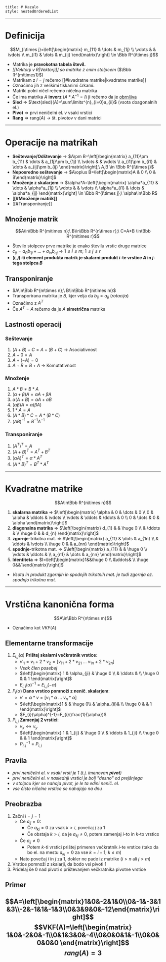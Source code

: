 ```table-of-contents
title: # Kazalo
style: nestedOrderedList
```

---
# Definicija
$$M_{i\times j}=\left[\begin{matrix} m_{11} & \dots & m_{1j}  \\ \vdots & & \vdots \\ m_{i1} & \dots & m_{ij} \end{matrix}\right] \in \Bbb R^{i\times j}$$
- Matrika je **pravokotna tabela števil.**
- *[[Vektorji v R|Vektorji]] so matrike z enim stolpcem*  ($\Bbb R^{m\times1}$)
- Matrikam z $i=j$ rečemo [[#kvadratne matrike|kvadratne matrike]]
- Označimo jih z velikimi tiskanimi črkami.
- Matriki polni ničel rečemo ničelna matrika
- Če ima matrika $A$ **inverz** ($A*A^{-1}=I$) ji rečemo da je <u>obrnljiva</u>
- **Sled** => $\text{sled}(A)=\sum\limits^{n}_{i=0}a_{ii}$ (vsota doagonalnih el.)
- **Pivot** => prvi neničelni el. v vsaki vrstici
- **Rang** => $\text{rang}(A)$ -> št. pivotov v dani matrici
---
# Operacije na matrikah
- **Seštevanje/Odštevanje** -> $A\pm B=\left[\begin{matrix} a_{11}\pm b_{11} & \dots & a_{1j}\pm b_{1j}  \\ \vdots & & \vdots \\ a_{i1}\pm b_{i1} & \dots & a_{ij}\pm b_{ij} \end{matrix}\right];\ A,B \in \Bbb R^{i\times j}$
- **Neposredno seštevanje** -> $A\oplus B=\left[\begin{matrix}A & 0 \\ 0 & B\end{matrix}\right]$
- **Množenje z skalarjem** -> $\alpha*A=\left[\begin{matrix} \alpha*a_{11} & \dots & \alpha*a_{1j}  \\ \vdots & & \vdots \\ \alpha*a_{i1} & \dots & \alpha*a_{ij} \end{matrix}\right] \in \Bbb R^{i\times j};\ \alpha\in\Bbb R$
- **[[#Množenje matrik]]**
- [[#Transponiranje]]
## Množenje matrik
$$A\in\Bbb R^{m\times n};\ B\in\Bbb R^{n\times r};\ C=A*B \in\Bbb R^{m\times r}$$
- Število stolpcev prve matrike je enako številu vrstic druge matrice
- $c_{ij}=a_{i1}b_{1j}+\dots+a_{in}b_{nj}$ -> $1\le i\le m;\ 1\le j\le r$
- **$(i,j)$-ti element produkta matrik je skalarni produkt $i$-te vrstice $A$ in $j$-tega stolpca $B$**
## Transponiranje
- $A\in\Bbb R^{m\times n};\ B\in\Bbb  R^{n\times m}$
- Transporirana matrika je $B$, kjer velja da $b_{ij}=a_{ji}$ (*rotacija*)
- Označimo z $A^{T}$
- Če $A^T=A$ rečemo da je $A$ **simetrična** matrika
## Lastnosti operacij
### Seštevanje
1. $(A+B)+C=A+(B+C)$ -> Asociativnost
2. $A+0=A$
3. $A+(-A)=0$
4. $A+B=B+A$ -> Komutativnost
### Množenje
1. $A*B\ne B*A$
2. $(\alpha+\beta)A=\alpha A+\beta A$
3. $\alpha(A+B)=\alpha A+\alpha B$
4. $(\alpha \beta)A=\alpha(\beta A)$
5. $1*A=A$
6. $(A*B)*C=A*(B*C)$
7. $(AB)^{-1}=B^{-1}A^{-1}$
### Transponiranje
1. $(A^{T})^{T}=A$
2. $(A+B)^{T}=A^{T}+B^{T}$
3. $(\alpha A)^{T}=\alpha*A^{T}$
4. $(A*B)^{T}=B^{T}*A^{T}$
---
# Kvadratne matrike
$$A\in\Bbb R^{n\times n}$$
1. **skalarna matrika** => $\left[\begin{matrix} \alpha & 0 & \dots & 0  \\ 0 & \alpha & \ddots & \vdots \\ \vdots & \ddots & \ddots & 0 \\ 0 & \dots & 0 & \alpha \end{matrix}\right]$
2. **diagonalna matrika** => $\left[\begin{matrix} d_{1} & & \huge 0 \\ & \ddots &  \\ \huge 0 & & d_{n} \end{matrix}\right]$
3. **zgornje**-trikotna mat. => $\left[\begin{matrix} a_{11} & \dots & a_{1n} \\ & \ddots & \vdots \\ \huge 0 & & a_{nn} \end{matrix}\right]$
4. **spodnje**-trikotna mat. => $\left[\begin{matrix} a_{11} & & \huge 0 \\ \vdots & \ddots &  \\ a_{n1} & \dots & a_{nn} \end{matrix}\right]$
5. **Identiteta** => $I=\left[\begin{matrix}1&&\huge 0 \\ &\ddots& \\ \huge 0&&1\end{matrix}\right]$
- *Vsota in produkt zgornjih in spodnjih trikotnih mat. je tudi zgornja oz. spodnjo trikotna mat.*
---
# Vrstična kanonična forma 
$$A\in\Bbb R^{n\times m}$$
- Označimo kot $VKF(A)$
## Elementarne transformacije
1. $E_{i,j}(\alpha)$ **Prištej skalarni večkratnik vrstice**:
	- $v'_{1}=v_{1}+2*v_{2}=[v_{11}+2*v_{21}\ \dots \ v_{1n}+2*v_{2n}]$
	- *Vsak člen posebej*
	- $\left[\begin{matrix} 1 & \alpha_{ji} & \huge 0 \\ & \ddots &  \\ \huge 0 & & 1 \end{matrix}\right]$
	- $E_{i,j}(\alpha)^{-1}=E_{i,j}(-\alpha)$
1. $F_i(\alpha)$ **Dano vrstico pomnoži z nenič. skalarjem**:
	- $v'=\alpha*v=[v_{1}*\alpha\ \dots\ v_{n}*\alpha]$
	- $\left[\begin{matrix}1 & & \huge 0\\ & \alpha_{ii}& \\ \huge 0 & & 1 \end{matrix}\right]$
	- $F_{i}(\alpha)^{-1}=F_{i}(\frac{1}{\alpha})$
1. $P_{i,j}$ **Zamenjaj 2 vrstici**:
	- $v_{x}\leftrightarrow v_{y}$
	- $\left[\begin{matrix} 1 & 1_{ij} & \huge 0 \\ & \ddots & 1_{ji} \\ \huge 0 & & 1 \end{matrix}\right]$
	- $P_{i,j}^{-1}=P_{i,j}$
## Pravila
- *prvi neničelni el. v vsaki vrsti je $1$ (t.j. imenovan **pivot**)*
- *prvi neničelni el. v naslednji vrstici je bolj "desno" od prejšnjega*
- *v stolpcu kjer se nahaja pivot, je le ta edini nenič. el.*
- *vse čisto ničelne vrstice se nahajajo na dnu*
## Preobrazba
1. Začni $i=j=1$
	- Če $a_{ij}=0$:
		- Če $a_{kj}=0$ za vsak $k>i$, povečaj $j$ za $1$
		- Če obstaja $k>i$, da je $a_{kj}\ne 0$, potem zamenjaj $i$-to in $k$-to vrstico
	- Če $a_{ij}\ne0$ 
		- Potem $k$-ti vrstici prištej primeren večkratnik $i$-te vrstice (tako da bo el. na mestu $a_{kj}=0$ za vse $k=i+1;\ k\le m$)
	- Nato povečaj $i$ in $j$ za $1$, dokler ne pade iz matrike ($i>n$ ali $j>m$)
2. Vrstice pomnoži z skalarji, da bodo vsi pivoti $1$
3. Pridelaj še $0$ nad pivoti s prištevanjem večkratnika pivotne vrstice
## Primer
$$A=\left[\begin{matrix}1&0&-2&1&0\\0&-1&-3&1&3\\-2&-1&1&-1&3\\0&3&9&0&-12\end{matrix}\right]$$
$$VKF(A)=\left[\begin{matrix} 1&0&-2&0&-1\\0&1&3&0&-4\\0&0&0&1&-1\\0&0&0&0&0 \end{matrix}\right]$$
$$rang(A)=3$$
---
